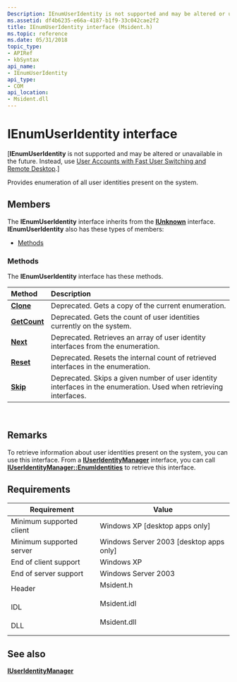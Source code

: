 ```yaml
---
Description: IEnumUserIdentity is not supported and may be altered or unavailable in the future. Instead, use User Accounts with Fast User Switching and Remote Desktop.
ms.assetid: df4b6235-e66a-4187-b1f9-33c042cae2f2
title: IEnumUserIdentity interface (Msident.h)
ms.topic: reference
ms.date: 05/31/2018
topic_type: 
- APIRef
- kbSyntax
api_name: 
- IEnumUserIdentity
api_type: 
- COM
api_location: 
- Msident.dll
---
```


# IEnumUserIdentity interface

\[**IEnumUserIdentity** is not supported and may be altered or unavailable in the future. Instead, use [User Accounts with Fast User Switching and Remote Desktop](fastuserswitching.md).\]

Provides enumeration of all user identities present on the system.

## Members

The **IEnumUserIdentity** interface inherits from the [**IUnknown**](/windows/win32/api/unknwn/nn-unknwn-iunknown) interface. **IEnumUserIdentity** also has these types of members:

-   [Methods](#methods)

### Methods

The **IEnumUserIdentity** interface has these methods.



| Method                                         | Description                                                                                                                  |
|:-----------------------------------------------|:-----------------------------------------------------------------------------------------------------------------------------|
| [**Clone**](ienumuseridentity-clone.md)       | Deprecated. Gets a copy of the current enumeration.<br/>                                                               |
| [**GetCount**](ienumuseridentity-getcount.md) | Deprecated. Gets the count of user identities currently on the system.<br/>                                            |
| [**Next**](ienumuseridentity-next.md)         | Deprecated. Retrieves an array of user identity interfaces from the enumeration.<br/>                                  |
| [**Reset**](ienumuseridentity-reset.md)       | Deprecated. Resets the internal count of retrieved interfaces in the enumeration.<br/>                                 |
| [**Skip**](ienumuseridentity-skip.md)         | Deprecated. Skips a given number of user identity interfaces in the enumeration. Used when retrieving interfaces.<br/> |



 

## Remarks

To retrieve information about user identities present on the system, you can use this interface. From a [**IUserIdentityManager**](iuseridentitymanager.md) interface, you can call [**IUserIdentityManager::EnumIdentities**](iuseridentitymanager-enumidentities.md) to retrieve this interface.

## Requirements



| Requirement | Value |
|-------------------------------------|----------------------------------------------------------------------------------------|
| Minimum supported client<br/> | Windows XP \[desktop apps only\]<br/>                                            |
| Minimum supported server<br/> | Windows Server 2003 \[desktop apps only\]<br/>                                   |
| End of client support<br/>    | Windows XP<br/>                                                                  |
| End of server support<br/>    | Windows Server 2003<br/>                                                         |
| Header<br/>                   | <dl> <dt>Msident.h</dt> </dl>   |
| IDL<br/>                      | <dl> <dt>Msident.idl</dt> </dl> |
| DLL<br/>                      | <dl> <dt>Msident.dll</dt> </dl> |



## See also

<dl> <dt>

[**IUserIdentityManager**](iuseridentitymanager.md)
</dt> </dl>

 

 

